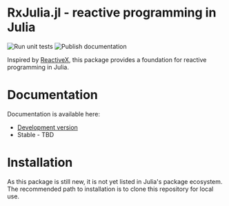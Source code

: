 # RxJulia.jl - reactive programming in Julia


![Run unit tests](https://github.com/hargettp/Paxos.jl/workflows/Run%20unit%20tests/badge.svg)
![Publish documentation](https://github.com/hargettp/RxJulia.jl/workflows/Publish%20documentation/badge.svg)

Inspired by [ReactiveX](https://reactivex.io), this package provides a foundation for reactive programming in Julia.

# Documentation

Documentation is available here:
  * [Development version](https://hargettp.github.io/RxJulia.jl/dev/)
  * Stable - TBD

# Installation

As this package is still new, it is not yet listed in Julia's package ecosystem. The recommended path to installation is to clone this repository for local use.